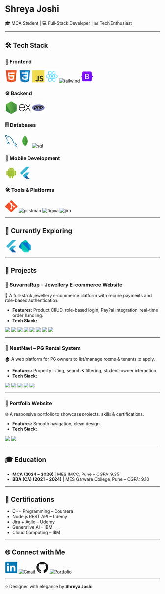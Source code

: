 # Shreya Joshi  

🎓 MCA Student | 💻 Full-Stack Developer | 📊 Tech Enthusiast  

---

## 🛠 Tech Stack  

### 🎨 Frontend  
<p align="left">
  <img src="https://raw.githubusercontent.com/devicons/devicon/master/icons/html5/html5-original.svg" alt="html" width="40" height="40"/>
  <img src="https://raw.githubusercontent.com/devicons/devicon/master/icons/css3/css3-original.svg" alt="css" width="40" height="40"/>
  <img src="https://raw.githubusercontent.com/devicons/devicon/master/icons/javascript/javascript-original.svg" alt="javascript" width="40" height="40"/>
  <img src="https://raw.githubusercontent.com/devicons/devicon/master/icons/react/react-original.svg" alt="react" width="40" height="40"/>
  <img src="https://www.vectorlogo.zone/logos/tailwindcss/tailwindcss-icon.svg" alt="tailwind" width="40" height="40"/>
  <img src="https://raw.githubusercontent.com/devicons/devicon/master/icons/bootstrap/bootstrap-original.svg" alt="bootstrap" width="40" height="40"/>
</p>

### ⚙️ Backend  
<p align="left">
  <img src="https://raw.githubusercontent.com/devicons/devicon/master/icons/nodejs/nodejs-original.svg" alt="nodejs" width="40" height="40"/>
  <img src="https://raw.githubusercontent.com/devicons/devicon/master/icons/express/express-original.svg" alt="express" width="40" height="40"/>
  <img src="https://raw.githubusercontent.com/devicons/devicon/master/icons/php/php-original.svg" alt="php" width="40" height="40"/>
</p>

### 🗄️ Databases  
<p align="left">
  <img src="https://raw.githubusercontent.com/devicons/devicon/master/icons/mysql/mysql-original.svg" alt="mysql" width="40" height="40"/>
  <img src="https://raw.githubusercontent.com/devicons/devicon/master/icons/mongodb/mongodb-original.svg" alt="mongodb" width="40" height="40"/>
  <img src="https://img.icons8.com/color/48/sql.png" alt="sql" width="40" height="40"/>
</p>

### 📱 Mobile Development  
<p align="left">
  <img src="https://raw.githubusercontent.com/devicons/devicon/master/icons/android/android-original.svg" alt="android" width="40" height="40"/>
  <img src="https://raw.githubusercontent.com/devicons/devicon/master/icons/flutter/flutter-original.svg" alt="flutter" width="40" height="40"/>
</p>

### 🛠 Tools & Platforms  
<p align="left">
  <img src="https://raw.githubusercontent.com/devicons/devicon/master/icons/git/git-original.svg" alt="git" width="40" height="40"/>
  <img src="https://www.vectorlogo.zone/logos/getpostman/getpostman-icon.svg" alt="postman" width="40" height="40"/>
  <img src="https://www.vectorlogo.zone/logos/figma/figma-icon.svg" alt="figma" width="40" height="40"/>
  <img src="https://cdn.worldvectorlogo.com/logos/jira-1.svg" alt="jira" width="40" height="40"/>
</p>

---

## 🔭 Currently Exploring
<p align="left">
  <img src="https://raw.githubusercontent.com/devicons/devicon/master/icons/flutter/flutter-original.svg" alt="flutter" width="40" height="40"/>
  <img src="https://raw.githubusercontent.com/devicons/devicon/master/icons/dart/dart-original.svg" alt="dart" width="40" height="40"/>
</p>

---

## 🚀 Projects  

### 🔹 SuvarnaRup – Jewellery E-commerce Website  
💍 A full-stack jewellery e-commerce platform with secure payments and role-based authentication.  
- **Features:** Product CRUD, role-based login, PayPal integration, real-time order handling.  
- **Tech Stack:**  
<p>
  <img src="https://img.shields.io/badge/React-20232A?logo=react&logoColor=61DAFB"/>
  <img src="https://img.shields.io/badge/Tailwind_CSS-06B6D4?logo=tailwindcss&logoColor=fff"/>
  <img src="https://img.shields.io/badge/Redux-764ABC?logo=redux&logoColor=white"/>
  <img src="https://img.shields.io/badge/Node.js-339933?logo=node.js&logoColor=fff"/>
  <img src="https://img.shields.io/badge/Express.js-000000?logo=express&logoColor=white"/>
  <img src="https://img.shields.io/badge/MongoDB-4EA94B?logo=mongodb&logoColor=white"/>
  <img src="https://img.shields.io/badge/JWT-000000?logo=jsonwebtokens&logoColor=white"/>
  <img src="https://img.shields.io/badge/PayPal-00457C?logo=paypal&logoColor=white"/>
</p>

---

### 🔹 NestNavi – PG Rental System  
🏠 A web platform for PG owners to list/manage rooms & tenants to apply.  
- **Features:** Property listing, search & filtering, student-owner interaction.  
- **Tech Stack:**  
<p>
  <img src="https://img.shields.io/badge/HTML5-E34F26?logo=html5&logoColor=white"/>
  <img src="https://img.shields.io/badge/CSS3-1572B6?logo=css3&logoColor=white"/>
  <img src="https://img.shields.io/badge/JavaScript-F7DF1E?logo=javascript&logoColor=000"/>
  <img src="https://img.shields.io/badge/Django-092E20?logo=django&logoColor=white"/>
  <img src="https://img.shields.io/badge/SQLite-07405E?logo=sqlite&logoColor=white"/>
</p>

---

### 🔹 Portfolio Website  
🌐 A responsive portfolio to showcase projects, skills & certifications.  
- **Features:** Smooth navigation, clean design.  
- **Tech Stack:**  
<p>
  <img src="https://img.shields.io/badge/React-20232A?logo=react&logoColor=61DAFB"/>
  <img src="https://img.shields.io/badge/Tailwind_CSS-06B6D4?logo=tailwindcss&logoColor=fff"/>
</p>

---

## 🎓 Education  
- **MCA (2024 – 2026)** | MES IMCC, Pune – CGPA: 9.35  
- **BBA (CA) (2021 – 2024)** | MES Garware College, Pune – CGPA: 9.10  

---

## 📜 Certifications  
- C++ Programming – Coursera  
- Node.js REST API – Udemy  
- Jira + Agile – Udemy  
- Generative AI – IBM  
- Cloud Computing – IBM  

---

## 🌐 Connect with Me  
<p align="left">
  <a href="https://linkedin.com/in/shreya-joshi-237240264" target="_blank">
    <img src="https://raw.githubusercontent.com/devicons/devicon/master/icons/linkedin/linkedin-original.svg" alt="LinkedIn" width="40" height="40"/>
  </a>
  <a href="mailto:joshishreya2019@gmail.com">
    <img src="https://cdn-icons-png.flaticon.com/512/281/281769.png" alt="Gmail" width="40" height="40"/>
  </a>
  <a href="https://github.com/SSJoshi1808" target="_blank">
    <img src="https://raw.githubusercontent.com/devicons/devicon/master/icons/github/github-original.svg" alt="GitHub" width="40" height="40"/>
  </a>
  <a href="https://shreya-joshi-portfolio.vercel.app" target="_blank">
    <img src="https://img.icons8.com/external-flaticons-lineal-color-flat-icons/64/000000/external-portfolio-resume-flaticons-lineal-color-flat-icons.png" alt="Portfolio" width="40" height="40"/>
  </a>
</p>

---

⭐️ Designed with elegance by **Shreya Joshi**
